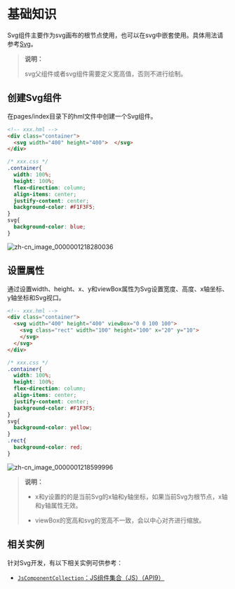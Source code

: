 # 基础知识


Svg组件主要作为svg画布的根节点使用，也可以在svg中嵌套使用。具体用法请参考[Svg](../reference/arkui-js/js-components-svg.md)。


> **说明：**
>
> svg父组件或者svg组件需要定义宽高值，否则不进行绘制。


## 创建Svg组件

在pages/index目录下的hml文件中创建一个Svg组件。


```html
<!-- xxx.hml -->
<div class="container">
  <svg width="400" height="400">  </svg>
</div>
```


```css
/* xxx.css */
.container{
  width: 100%;
  height: 100%;
  flex-direction: column;
  align-items: center;
  justify-content: center;
  background-color: #F1F3F5;
}
svg{
  background-color: blue;
}
```

![zh-cn_image_0000001218280036](figures/zh-cn_image_0000001218280036.png)


## 设置属性

通过设置width、height、x、y和viewBox属性为Svg设置宽度、高度、x轴坐标、y轴坐标和Svg视口。


```html
<!-- xxx.hml -->
<div class="container">
  <svg width="400" height="400" viewBox="0 0 100 100">    
    <svg class="rect" width="100" height="100" x="20" y="10">    
    </svg>  
  </svg>
</div>
```


```css
/* xxx.css */
.container{
  width: 100%;
  height: 100%;
  flex-direction: column;
  align-items: center;
  justify-content: center;
  background-color: #F1F3F5;
}
svg{
  background-color: yellow;
}
.rect{
  background-color: red;
}
```

![zh-cn_image_0000001218599996](figures/zh-cn_image_0000001218599996.png)

> **说明：**
> - x和y设置的的是当前Svg的x轴和y轴坐标，如果当前Svg为根节点，x轴和y轴属性无效。
>
> - viewBox的宽高和svg的宽高不一致，会以中心对齐进行缩放。


## 相关实例

针对Svg开发，有以下相关实例可供参考：

- [`JsComponentCollection`：JS组件集合（JS）（API9）](https://gitee.com/openharmony/applications_app_samples/tree/OpenHarmony-4.1-Beta1/code/UI/JsComponentCollection/JsComponentCollection)